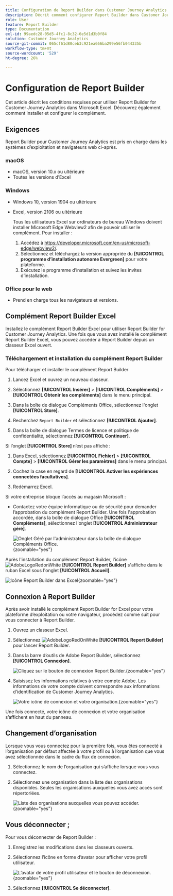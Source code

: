 ```yaml
---
title: Configuration de Report Builder dans Customer Journey Analytics
description: Décrit comment configurer Report Builder dans Customer Journey Analytics
role: User
feature: Report Builder
type: Documentation
exl-id: 99aedc28-05d5-4fc1-8c32-6e5d1d3b0f84
solution: Customer Journey Analytics
source-git-commit: 065cf61d80ceb3c921ea666ba299e56fb044335b
workflow-type: tm+mt
source-wordcount: '529'
ht-degree: 26%

---
```


# Configuration de Report Builder

Cet article décrit les conditions requises pour utiliser Report Builder for Customer Journey Analytics dans Microsoft Excel. Découvrez également comment installer et configurer le complément.

## Exigences

Report Builder pour Customer Journey Analytics est pris en charge dans les systèmes d’exploitation et navigateurs web ci-après.

### macOS

- macOS, version 10.x ou ultérieure
- Toutes les versions dʼExcel

### Windows

- Windows 10, version 1904 ou ultérieure
- Excel, version 2106 ou ultérieure

  Tous les utilisateurs Excel sur ordinateurs de bureau Windows doivent installer Microsoft Edge Webview2 afin de pouvoir utiliser le complément. Pour installer :

   1. Accédez à <https://developer.microsoft.com/en-us/microsoft-edge/webview2/>.
   1. Sélectionnez et téléchargez la version appropriée du **[!UICONTROL programme d’installation autonome Evergreen]** pour votre plateforme.
   1. Exécutez le programme d’installation et suivez les invites d’installation.

### Office pour le web

- Prend en charge tous les navigateurs et versions.


## Complément Report Builder Excel

Installez le complément Report Builder Excel pour utiliser Report Builder for Customer Journey Analytics. Une fois que vous avez installé le complément Report Builder Excel, vous pouvez accéder à Report Builder depuis un classeur Excel ouvert.

### Téléchargement et installation du complément Report Builder

Pour télécharger et installer le complément Report Builder

1. Lancez Excel et ouvrez un nouveau classeur.

1. Sélectionnez **[!UICONTROL Insérer]** > **[!UICONTROL Compléments]** > **[!UICONTROL Obtenir les compléments]** dans le menu principal.

1. Dans la boîte de dialogue Compléments Office, sélectionnez l&#39;onglet **[!UICONTROL Store]**.

1. Recherchez `Report Builder` et sélectionnez **[!UICONTROL Ajouter]**.

1. Dans la boîte de dialogue Termes de licence et politique de confidentialité, sélectionnez **[!UICONTROL Continuer]**.

Si l’onglet **[!UICONTROL Store]** n’est pas affiché :

1. Dans Excel, sélectionnez **[!UICONTROL Fichier]** > **[!UICONTROL Compte]** > **[!UICONTROL Gérer les paramètres]** dans le menu principal.

1. Cochez la case en regard de **[!UICONTROL Activer les expériences connectées facultatives]**.

1. Redémarrez Excel.

Si votre entreprise bloque l’accès au magasin Microsoft :

- Contactez votre équipe informatique ou de sécurité pour demander l’approbation du complément Report Builder. Une fois l&#39;approbation accordée, dans la boîte de dialogue Office **[!UICONTROL Compléments]**, sélectionnez l&#39;onglet **[!UICONTROL Administrateur géré]**.

  ![Onglet Géré par l&#39;administrateur dans la boîte de dialogue Compléments Office.](./assets/image1.png){zoomable="yes"}

Après l&#39;installation du complément Report Builder, l&#39;icône ![AdobeLogoRedonWhite](/help/assets/icons/AdobeLogoRedOnWhite.svg) **[!UICONTROL Report Builder]** s&#39;affiche dans le ruban Excel sous l&#39;onglet **[!UICONTROL Accueil]**.

![Icône Report Builder dans Excel](./assets/rb_app_icon.png){zoomable="yes"}


## Connexion à Report Builder

Après avoir installé le complément Report Builder for Excel pour votre plateforme d’exploitation ou votre navigateur, procédez comme suit pour vous connecter à Report Builder.

1. Ouvrez un classeur Excel.

1. Sélectionnez ![AdobeLogoRedOnWhite](/help/assets/icons/AdobeLogoRedOnWhite.svg) **[!UICONTROL Report Builder]** pour lancer Report Builder.

1. Dans la barre d’outils de Adobe Report Builder, sélectionnez **[!UICONTROL Connexion]**.

   ![Cliquez sur le bouton de connexion Report Builder.](./assets/rb_login.png){zoomable="yes"}

1. Saisissez les informations relatives à votre compte Adobe. Les informations de votre compte doivent correspondre aux informations dʼidentification de Customer Journey Analytics.

   ![Votre icône de connexion et votre organisation.](./assets/image4.png){zoomable="yes"}

Une fois connecté, votre icône de connexion et votre organisation sʼaffichent en haut du panneau.


## Changement dʼorganisation

Lorsque vous vous connectez pour la première fois, vous êtes connecté à l’organisation par défaut affectée à votre profil ou à l’organisation que vous avez sélectionnée dans le cadre du flux de connexion.

1. Sélectionnez le nom de l’organisation qui s’affiche lorsque vous vous connectez.

1. Sélectionnez une organisation dans la liste des organisations disponibles. Seules les organisations auxquelles vous avez accès sont répertoriées.

   ![Liste des organisations auxquelles vous pouvez accéder.](./assets/image5.png){zoomable="yes"}

## Vous déconnecter ;

Pour vous déconnecter de Report Builder :

1. Enregistrez les modifications dans les classeurs ouverts.

1. Sélectionnez l’icône en forme d’avatar pour afficher votre profil utilisateur.

   ![L’avatar de votre profil utilisateur et le bouton de déconnexion.](./assets/image6.png){zoomable="yes"}

1. Sélectionnez **[!UICONTROL Se déconnecter]**.
